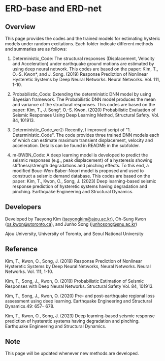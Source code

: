 # ERD-base and ERD-net

## Overview
This page provides the codes and the trained models for estimating hysteric models under random excitations. Each folder indicate different methods and summaries are as follows:

1. Deterministic_Code: The structural responses (Displacement, Velocity and Acceleration) under earthquake ground motions are estimated by using deep neural network. This codes are based on the paper: Kim, T., O.-S. Kwon*, and J. Song. (2019) Response Prediction of Nonlinear Hysteretic Systems by Deep Neural Networks. Neural Networks. Vol. 111, 1-10.

2. Probabilistic_Code: Extending the deterministic DNN model by using Bayesian framework. The Probabilistic DNN model produces the mean and variance of the structural responses. This codes are based on the paper: Kim, T., J. Song*, O.-S. Kwon. (2020) Probabilistic Evaluation of Seismic Responses Using Deep Learning Method, Structural Safety. Vol. 84, 101913.

3. Deterministic_Code_ver2: Recently, I improved script of "1. Deterministic_Code". The code provides three trained DNN models each of which can estimate maximum transient displacement, velocity and acceleration. Details can be found in README in the subfolder.

4. m-BWBN_Code: A deep learning model is developed to predict the seismic responses (e.g., peak displacement) of a hysteresis showing stiffness/strength degradations and pinching effects. To this end, a modified Bouc-Wen-Baber-Noori model is proposed and used to construct a seismic demand database. This codes are based on the paper: Kim, T., Kwon, O., Song, J. (2023) Deep learning-based seismic response prediction of hysteretic systems having degradation and pinching. Earthquake Engineering and Structural Dynamics.


## Developers
Developed by Taeyong Kim (taeyongkim@ajou.ac.kr), Oh-Sung Kwon (os.kwon@utoronto.ca), and Junho Song (junhosong@snu.ac.kr)


Ajou University, University of Toronto, and Seoul National University

## Reference
Kim, T., Kwon, O., Song, J. (2019) Response Prediction of Nonlinear Hysteretic Systems by Deep Neural Networks, Neural Networks. Neural Networks. Vol. 111, 1-10.

Kim, T., Song, J., Kwon, O. (2019) Probabilistic Estimation of Seismic Responses with Deep Neural Networks. Structural Safety Vol. 84, 101913.

Kim, T., Song, J., Kwon, O. (2020) Pre- and post-earthquake regional loss assessment using deep learning. Earthquake Engineering and Structural Dynamics.49: 657– 678.

Kim, T., Kwon, O., Song, J. (2023) Deep learning-based seismic response prediction of hysteretic systems having degradation and pinching. Earthquake Engineering and Structural Dynamics.

## Note
This page will be updated whenever new methods are developed.
